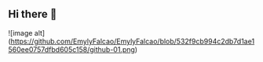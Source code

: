 ## Hi there 👋

![image alt] (https://github.com/EmylyFalcao/EmylyFalcao/blob/532f9cb994c2db7d1ae1560ee0757dfbd605c158/github-01.png)
